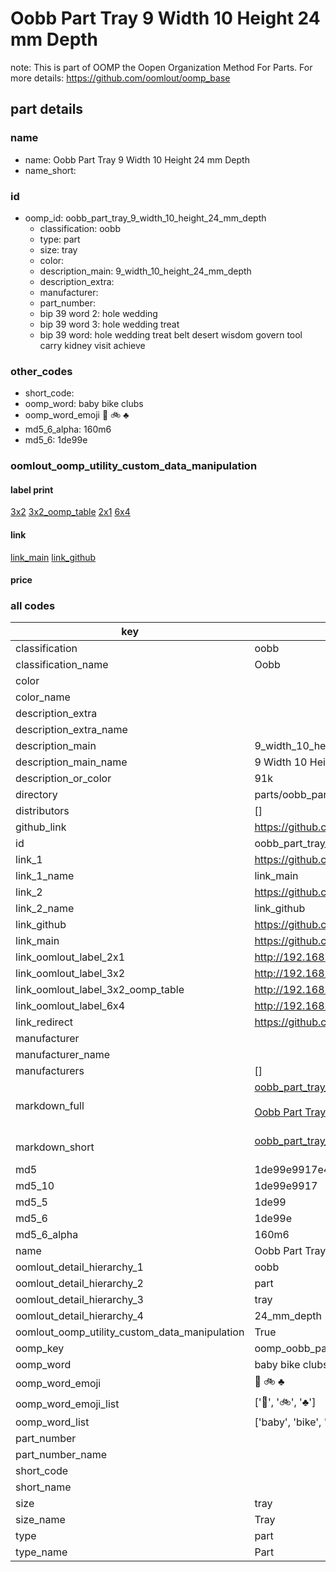# Oobb Part Tray 9 Width 10 Height 24 mm Depth  

note: This is part of OOMP the Oopen Organization Method For Parts. For more details: https://github.com/oomlout/oomp_base

##  part details
  







### name
* name: Oobb Part Tray 9 Width 10 Height 24 mm Depth
* name_short: 
### id
* oomp_id: oobb_part_tray_9_width_10_height_24_mm_depth
  * classification: oobb
  * type: part
  * size: tray
  * color: 
  * description_main: 9_width_10_height_24_mm_depth
  * description_extra: 
  * manufacturer: 
  * part_number: 
  * bip 39 word 2: hole wedding
  * bip 39 word 3: hole wedding treat
  * bip 39 word: hole wedding treat belt desert wisdom govern tool carry kidney visit achieve

### other_codes
* short_code: 
* oomp_word: baby bike clubs
* oomp_word_emoji :baby: :bike: :clubs:
* md5_6_alpha: 160m6
* md5_6: 1de99e






### oomlout_oomp_utility_custom_data_manipulation
#### label print
[3x2](http://192.168.1.245:1112/?label=oomp%20160m6)
[3x2_oomp_table](http://192.168.1.108:1112/?label=oomp%20160m6)
[2x1](http://192.168.1.242:1112/?label=oomp%20160m6)
[6x4](http://192.168.1.55:1112/?label=oomp%20160m6)    

#### link

[link_main](https://github.com/oomlout/oomlout_oomp_version_1_messy/tree/main/parts/oobb_part_tray_9_width_10_height_24_mm_depth) [link_github](https://github.com/oomlout/oomlout_oomp_version_1_messy/tree/main/parts/oobb_part_tray_9_width_10_height_24_mm_depth)                             

#### price







### all codes 
| key | value |  
| --- | --- |  
| classification | oobb |  
| classification_name | Oobb |  
| color |  |  
| color_name |  |  
| description_extra |  |  
| description_extra_name |  |  
| description_main | 9_width_10_height_24_mm_depth |  
| description_main_name | 9 Width 10 Height 24 mm Depth |  
| description_or_color | 91k |  
| directory | parts/oobb_part_tray_9_width_10_height_24_mm_depth |  
| distributors | [] |  
| github_link | https://github.com/oomlout/oomlout_oomp_part_src/tree/main/parts/oobb_part_tray_9_width_10_height_24_mm_depth |  
| id | oobb_part_tray_9_width_10_height_24_mm_depth |  
| link_1 | https://github.com/oomlout/oomlout_oomp_version_1_messy/tree/main/parts/oobb_part_tray_9_width_10_height_24_mm_depth |  
| link_1_name | link_main |  
| link_2 | https://github.com/oomlout/oomlout_oomp_version_1_messy/tree/main/parts/oobb_part_tray_9_width_10_height_24_mm_depth |  
| link_2_name | link_github |  
| link_github | https://github.com/oomlout/oomlout_oomp_version_1_messy/tree/main/parts/oobb_part_tray_9_width_10_height_24_mm_depth |  
| link_main | https://github.com/oomlout/oomlout_oomp_version_1_messy/tree/main/parts/oobb_part_tray_9_width_10_height_24_mm_depth |  
| link_oomlout_label_2x1 | http://192.168.1.242:1112/?label=oomp%20160m6 |  
| link_oomlout_label_3x2 | http://192.168.1.245:1112/?label=oomp%20160m6 |  
| link_oomlout_label_3x2_oomp_table | http://192.168.1.108:1112/?label=oomp%20160m6 |  
| link_oomlout_label_6x4 | http://192.168.1.55:1112/?label=oomp%20160m6 |  
| link_redirect | https://github.com/oomlout/oomlout_oomp_version_1_messy/tree/main/parts/oobb_part_tray_9_width_10_height_24_mm_depth |  
| manufacturer |  |  
| manufacturer_name |  |  
| manufacturers | [] |  
| markdown_full | [oobb_part_tray_9_width_10_height_24_mm_depth](none)<br>[](none)<br>[Oobb Part Tray 9 Width 10 Height 24 Mm Depth](none)<br><br> |  
| markdown_short | [oobb_part_tray_9_width_10_height_24_mm_depth](none)<br><br> |  
| md5 | 1de99e9917e4aca3f11dd14fcfbe3b65 |  
| md5_10 | 1de99e9917 |  
| md5_5 | 1de99 |  
| md5_6 | 1de99e |  
| md5_6_alpha | 160m6 |  
| name | Oobb Part Tray 9 Width 10 Height 24 mm Depth |  
| oomlout_detail_hierarchy_1 | oobb |  
| oomlout_detail_hierarchy_2 | part |  
| oomlout_detail_hierarchy_3 | tray |  
| oomlout_detail_hierarchy_4 | 24_mm_depth |  
| oomlout_oomp_utility_custom_data_manipulation | True |  
| oomp_key | oomp_oobb_part_tray_9_width_10_height_24_mm_depth |  
| oomp_word | baby bike clubs |  
| oomp_word_emoji | :baby: :bike: :clubs: |  
| oomp_word_emoji_list | [':baby:', ':bike:', ':clubs:'] |  
| oomp_word_list | ['baby', 'bike', 'clubs'] |  
| part_number |  |  
| part_number_name |  |  
| short_code |  |  
| short_name |  |  
| size | tray |  
| size_name | Tray |  
| type | part |  
| type_name | Part |  
